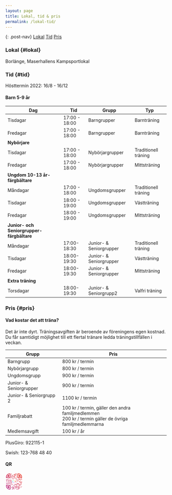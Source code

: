 ```yaml
---
layout: page
title: Lokal, tid & pris
permalink: /lokal-tid/
---
```


{: .post-nav}
[Lokal](#lokal)
[Tid](#tid)
[Pris](#pris)

### Lokal {#lokal}

Borlänge, Maserhallens Kampsportlokal

### Tid {#tid}

Hösttermin 2022: 16/8 - 16/12

#### Barn 5-9 år

| Dag                                        | Tid           | Grupp                   | Typ                  |
| ------------------------------------------ | ------------- | ----------------------- | -------------------- |
| Tisdagar                                   | 17:00 - 18:00 | Barngrupper             | Barnträning          |
| Fredagar                                   | 17:00 - 18:00 | Barngrupper             | Barnträning          |
| **Nybörjare**                              |
| Tisdagar                                   | 17:00 - 18:00 | Nybörjargrupper         | Traditionell träning |
| Fredagar                                   | 17:00 - 18:00 | Nybörjargrupper         | Mittsträning         |
| **Ungdom 10-13 år- färgbältare**           |
| Måndagar                                   | 17:00 - 18:00 | Ungdomsgrupper          | Traditionell träning |
| Tisdagar                                   | 18:00 - 19:00 | Ungdomsgrupper          | Västträning          |
| Fredagar                                   | 18:00 - 19:00 | Ungdomsgrupper          | Mittsträning         |
| **Junior- och Seniorgrupper- färgbältare** |
| Måndagar                                   | 17:00- 18:30  | Junior- & Seniorgrupper | Traditionell träning |
| Tisdagar                                   | 18:00- 19:30  | Junior- & Seniorgrupper | Västträning          |
| Fredagar                                   | 18:00- 19:30  | Junior- & Seniorgrupper | Mittsträning         |
| **Extra träning**                          |
| Torsdagar                                  | 18:00- 19:30  | Junior- & Seniorgrupp2  | Valfri träning       |

### Pris {#pris}

#### Vad kostar det att träna?

Det är inte dyrt.
Träningsavgiften är beroende av föreningens egen kostnad.
Du får samtidigt möjlighet till ett flertal tränare ledda träningstillfällen i veckan.

| Grupp                   | Pris                                                                                                     |
| ----------------------- | -------------------------------------------------------------------------------------------------------- |
| Barngrupp               | 800 kr / termin                                                                                          |
| Nybörjargrupp           | 800 kr / termin                                                                                          |
| Ungdomsgrupp            | 900 kr / termin                                                                                          |
| Junior- & Seniorgrupper | 900 kr / termin                                                                                          |
| Junior- & Seniorgrupp 2 | 1100 kr / termin                                                                                         |
| Familjrabatt            | 100 kr / termin, gäller den andra familjmedlemmen<br/>200 kr / termin gäller de övriga familjmedlemmarna |
| Medlemsavgift           | 100 kr / år                                                                                              |

PlusGiro: 922115-1

Swish: 123-768 48 40

#### QR

![QR-kod](/assets/qr.svg#qr)
